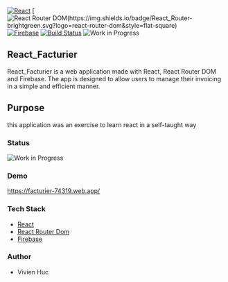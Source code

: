 [![React](https://img.shields.io/badge/React-brightgreen.svg?logo=react&style=flat-square)](https://reactjs.org/)
[![React Router DOM(https://img.shields.io/badge/React_Router-brightgreen.svg?logo=react-router-dom&style=flat-square)](https://reacttraining.com/react-router/)
[![Firebase](https://img.shields.io/badge/Firebase-brightgreen.svg?logo=firebase&style=flat-square)](https://firebase.google.com/)
[![Build Status](https://img.shields.io/badge/build-passing-brightgreen.svg?style=flat-square)](#)
![Work in Progress](https://img.shields.io/badge/Status-Work%20In%20Progress-yellow)

## React_Facturier

React_Facturier is a web application made with React, React Router DOM and Firebase. The app is designed to allow users to manage their invoicing in a simple and efficient manner.

## Purpose
this application was an exercise to learn react in a self-taught way

### Status
![Work in Progress](https://img.shields.io/badge/Status-Work%20In%20Progress-yellow)

### Demo
https://facturier-74319.web.app/

### Tech Stack
- [React](https://fr.reactjs.org/)
- [React Router Dom](https://reactrouter.com/en/main)
- [Firebase](https://firebase.google.com/)

### Author
- Vivien Huc
